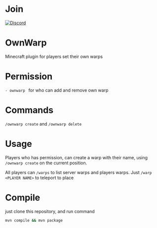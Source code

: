 
# Join 
[![Discord](https://i.imgur.com/tyZLFHl.png)](https://discord.gg/eBY6zGfsDW)

# OwnWarp
Minecraft plugin for players set their own warps

# Permission
```- ownwarp ``` for who can add and remove own warp

# Commands
```/ownwarp create``` and ```/ownwarp delete```

# Usage
Players who has permission, can create a warp with their name, using ```/ownwarp create``` on the current position.

All players can ```/warps``` to list server warps and players warps. Just ```/warp <PLAYER NAME>``` to teleport to place

# Compile

just clone this repository, and run command

```bash
mvn compile && mvn package
```